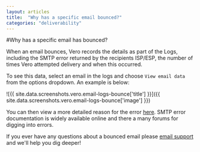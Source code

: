 ```yaml
---
layout: articles
title:  "Why has a specific email bounced?"
categories: "deliverability"
---
```


#Why has a specific email has bounced?

When an email bounces, Vero records the details as part of the Logs, including the SMTP error returned by the recipients ISP/ESP, the number of times Vero attempted delivery and when this occurred.

To see this data, select an email in the logs and choose `View email data` from the options dropdown. An example is below:

![{{ site.data.screenshots.vero.email-logs-bounce['title'] }}]({{ site.data.screenshots.vero.email-logs-bounce['image'] }})

You can then view a more detailed reason for the error [here](http://www.serversmtp.com/en/smtp-error). SMTP error documentation is widely available online and there a many forums for digging into errors.

If you ever have any questions about a bounced email please [email support](mailto:support@getvero.com) and we'll help you dig deeper!